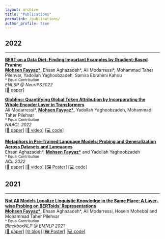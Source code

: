 ```yaml
---
layout: archive
title: "Publications"
permalink: /publications/
author_profile: true
---
```

<!-- {% if author.googlescholar %}
  You can also find my articles on <u><a href="{{author.googlescholar}}">my Google Scholar profile</a>.</u>
{% endif %} -->

<!-- ################# -->
<h2>2022</h2>
<hr>

<b>[BERT on a Data Diet: Finding Important Examples by Gradient-Based Pruning
](https://arxiv.org/abs/2211.05610)</b> <br>
<b><u>Mohsen Fayyaz*</u></b>, Ehsan Aghazadeh*, Ali Modarressi*, Mohammad Taher Pilehvar, Yadollah Yaghoobzadeh, Samira Ebrahimi Kahou <br>
<small>\* Equal Contribution</small><br>
<i class="publication-conference">ENLSP @ NeurIPS2022</i>
<br>
[[📝 paper]](https://arxiv.org/abs/2211.05610) 

<b>[GlobEnc: Quantifying Global Token Attribution by Incorporating the Whole Encoder Layer in Transformers](https://aclanthology.org/2022.naacl-main.19.pdf)</b> <br>
Ali Modarressi*, <b><u>Mohsen Fayyaz*</u></b>, Yadollah Yaghoobzadeh, Mohammad Taher Pilehvar <br>
<small>\* Equal Contribution</small><br>
<i class="publication-conference">NAACL 2022</i>
<br>
[[📝 paper]](https://aclanthology.org/2022.naacl-main.19.pdf) 
[[🎥 video]](https://youtu.be/jgd9kUJlug4)
[[💻 code]](https://github.com/mohsenfayyaz/GlobEnc)

<b>[Metaphors in Pre-Trained Language Models: Probing and Generalization Across Datasets and Languages](https://aclanthology.org/2022.acl-long.144/)</b> <br>
Ehsan Aghazadeh*, <b><u>Mohsen Fayyaz*</u></b> and Yadollah Yaghoobzadeh <br>
<small>\* Equal Contribution</small><br>
<i class="publication-conference">ACL 2022</i>
<br>
[[📝 paper]](https://aclanthology.org/2022.acl-long.144/) 
[[🎥 video]](https://www.youtube.com/watch?v=UKWFZSiP7OY) 
[[🖼️ Poster]](/files/publications/2022_metaphors_in_plms/metaphors_poster_36x48.pdf) 
[[💻 code]](https://github.com/EhsanAghazadeh/Metaphors_in_PLMs)
<!-- ################# -->

<!-- ################# -->
<h2>2021</h2>
<hr>

<b>[Not All Models Localize Linguistic Knowledge in the Same Place: A Layer-wise Probing on BERToids’ Representations](https://aclanthology.org/2021.blackboxnlp-1.29/)</b> <br>
<b><u>Mohsen Fayyaz*</u></b>, Ehsan Aghazadeh*, Ali Modarressi, Hosein Mohebbi and Mohammad Taher Pilehvar <br>
<small>\* Equal Contribution</small><br>
<i class="publication-conference">BlackboxNLP @ EMNLP 2021</i>
<br>[[📝 paper]](https://aclanthology.org/2021.blackboxnlp-1.29/) 
[[🌐 blog]](/posts/layer-wise-probing-on-bertoids/) 
[[🖼️ Poster]](/images/posts/2021-09-layer-wise-probing-on-bertoids/NotAllModelsLocalize_poster_36x48.pdf)
[[💻 code]](https://github.com/mohsenfayyaz/edge-probe)
<!-- ################# -->


<!-- {% include base_path %}

{% for post in site.publications reversed %}
  {% include archive-single.html %}
{% endfor %} -->
